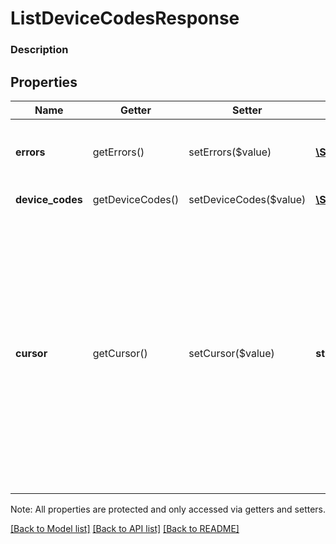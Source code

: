 # ListDeviceCodesResponse

### Description



## Properties
Name | Getter | Setter | Type | Description | Notes
------------ | ------------- | ------------- | ------------- | ------------- | -------------
**errors** | getErrors() | setErrors($value) | [**\SquareConnect\Model\Error[]**](Error.md) | Any errors that occurred during the request. | [optional] 
**device_codes** | getDeviceCodes() | setDeviceCodes($value) | [**\SquareConnect\Model\DeviceCode[]**](DeviceCode.md) | The queried DeviceCode. | [optional] 
**cursor** | getCursor() | setCursor($value) | **string** | A pagination cursor to retrieve the next set of results for your original query to the endpoint. This value is present only if the request succeeded and additional results are available.  See [Paginating results](#paginatingresults) for more information. | [optional] 

Note: All properties are protected and only accessed via getters and setters.

[[Back to Model list]](../../README.md#documentation-for-models) [[Back to API list]](../../README.md#documentation-for-api-endpoints) [[Back to README]](../../README.md)

